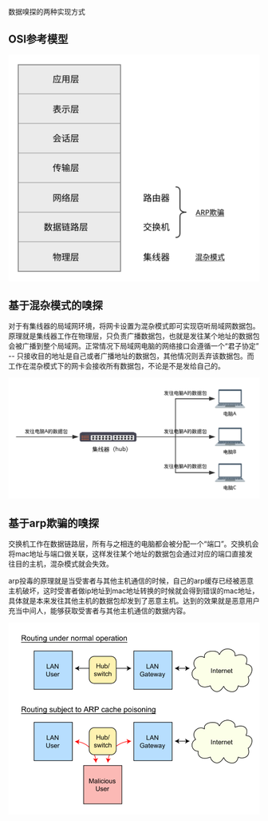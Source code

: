 
数据嗅探的两种实现方式

## OSI参考模型

![](./sniff.svg)


## 基于混杂模式的嗅探

对于有集线器的局域网环境，将网卡设置为混杂模式即可实现窃听局域网数据包。原理就是集线器工作在物理层，只负责广播数据包，也就是发往某个地址的数据包会被广播到整个局域网。正常情况下局域网电脑的网络接口会遵循一个“君子协定” -- 只接收目的地址是自己或者广播地址的数据包，其他情况则丢弃该数据包。而工作在混杂模式下的网卡会接收所有数据包，不论是不是发给自己的。

![](./hub.svg)


## 基于arp欺骗的嗅探

交换机工作在数据链路层，所有与之相连的电脑都会被分配一个“端口”。交换机会将mac地址与端口做关联，这样发往某个地址的数据包会通过对应的端口直接发往目的主机，混杂模式就会失效。

arp投毒的原理就是当受害者与其他主机通信的时候，自己的arp缓存已经被恶意主机破坏，这时受害者做ip地址到mac地址转换的时候就会得到错误的mac地址，具体就是本来发往其他主机的数据包却发到了恶意主机。达到的效果就是恶意用户充当中间人，能够获取受害者与其他主机通信的数据内容。

![](./ARP_Spoofing.svg)